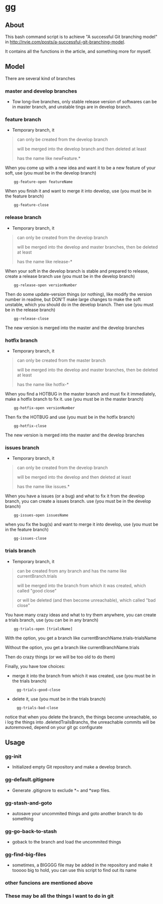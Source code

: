 gg
======================

About
-------

This bash command script is to achieve "A successful Git branching model" in http://nvie.com/posts/a-successful-git-branching-model.

It contains all the functions in the article, and something more for myself.

Model
--------

There are several kind of branches 

### master and develop branches
* Tow long-live branches, only stable release version of softwares can be in master branch, and unstable tings are in develop branch.

### feature branch 
* Temporary branch, it

> can only be created from the develop branch
> 
> will be merged into the develop branch and then deleted at least
> 
> has the name like newFeature.\*

When you come up with a new idea and want it to be a new feature of your soft, use (you must be in the develop branch)

		gg-feature-open featureName
When you finish it and want to merge it into develop, use (you must be in the feature branch)

		gg-feature-close

### release branch
* Temporary branch, it

> can only be created from the develop branch
> 
> will be merged into the develop and master branches, then be deleted at least
> 
> has the name like release-\*

When your soft in the develop branch is stable and prepared to release, create a release branch use (you must be in the develop branch)

		gg-release-open versionNumber
Then do some update-version things (or nothing), like modify the version number in readme, but DON'T make large changes to make the soft unstable, which you should do in the develop branch.
Then use (you must be in the release branch)

		gg-release-close
The new version is merged into the master and the develop branches

### hotfix branch
* Temporary branch, it

> can only be created from the master branch
> 
> will be merged into the develop and master branches, then be deleted at least
> 
> has the name like hotfix-\*

When you find a HOTBUG in the master branch and must fix it immediately, make a hotfix branch to fix it. use (you must be in the master branch)

		gg-hotfix-open versionNumber
Then fix the HOTBUG and use (you must be in the hotfix branch)

		gg-hotfix-close
The new version is merged into the master and the develop branches

### issues branch
* Temporary branch, it

> can only be created from the develop branch
> 
> will be merged into the develop and then deleted at least
> 
> has the name like issues.\*

When you have a issues (or a bug) and what to fix it from the develop branch, you can create a issues branch. use (you must be in the develop branch)

		gg-issues-open issuesName
when you fix the bug(s) and want to merge it into develop, use (you must be in the feature branch)

		gg-issues-close

### trials branch
* Temporary branch, it

> can be created from any branch and has the name like currentBranch.trials
> 
> will be merged into the branch from which it was created, which called "good close"
> 
> or will be deleted (and then become unreachable), which called "bad close"

You have many crazy ideas and what to try them anywhere, you can create a trials branch, use (you can be in any branch)

		gg-trials-open [trialsName]

With the option, you get a branch like currentBranchName.trials-trialsName

Without the option, you get a branch like currentBranchName.trials

Then do crazy things (or we will be too old to do them)

Finally, you have tow choices:
* merge it into the branch from which it was created, use (you must be in the trials branch)

		gg-trials-good-close
* delete it, use (you must be in the trials branch)

		gg-trials-bad-close
notice that when you delete the branch, the things become unreachable, so i log the things into .deletedTrailsBranchs, the unreachable commits will be autoremoved, depend on your git gc configurate

Usage
-------

### gg-init
* Initialized empty Git repository and make a develop branch.

### gg-default.gitignore
* Generate .gitignore to exclude \*~ and \*swp files.

### gg-stash-and-goto
* autosave your uncommited things and goto another branch to do something

### gg-go-back-to-stash
* goback to the branch and load the uncommited things
 
### gg-find-big-files
* sometimes, a BIGGGG file may be added in the repository and make it tooooo big to hold, you can use this script to find out its name

### other funcions are mentioned above
### These may be all the things I want to do in git 


